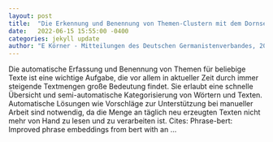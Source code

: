 ```yaml
---
layout: post
title:  "Die Erkennung und Benennung von Themen-Clustern mit dem Dornseiff"
date:   2022-06-15 15:55:00 -0400
categories: jekyll update
author: "E Körner - Mitteilungen des Deutschen Germanistenverbandes, 2022"
---
```

Die automatische Erfassung und Benennung von Themen für beliebige Texte ist eine wichtige Aufgabe, die vor allem in aktueller Zeit durch immer steigende Textmengen große Bedeutung findet. Sie erlaubt eine schnelle Übersicht und semi-automatische Kategorisierung von Wörtern und Texten. Automatische Lösungen wie Vorschläge zur Unterstützung bei manueller Arbeit sind notwendig, da die Menge an täglich neu erzeugten Texten nicht mehr von Hand zu lesen und zu verarbeiten ist.
Cites: ‪Phrase-bert: Improved phrase embeddings from bert with an …‬  
